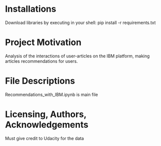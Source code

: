 # Installations
Download libraries by executing in your shell: pip install -r requirements.txt

# Project Motivation
Analysis of the interactions of user-articles on the IBM platform, making articles recommendations for users.

# File Descriptions
Recommendations_with_IBM.ipynb is main file

# Licensing, Authors, Acknowledgements
Must give credit to Udacity for the data

